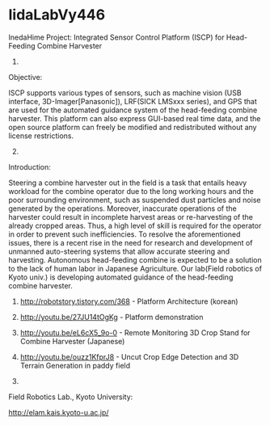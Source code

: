 IidaLabVy446
============

InedaHime Project: Integrated Sensor Control Platform (ISCP) for Head-Feeding Combine Harvester

1.
Objective:

 ISCP supports various types of sensors, such as machine vision (USB interface, 3D-Imager[Panasonic]), LRF(SICK LMSxxx series), and GPS that are used for the automated guidance system of the head-feeding combine harvester.
 This platform can also express GUI-based real time data, and the open source platform can freely be modified and redistributed without any license restrictions.

2.
Introduction:

 Steering a combine harvester out in the field is a task that entails heavy workload for the combine operator due to the long working hours and the poor surrounding environment, such as suspended dust particles and noise generated by the operations. Moreover, inaccurate operations of the harvester could result in incomplete harvest areas or re-harvesting of the already cropped areas. Thus, a high level of skill is required for the operator in order to prevent such inefficiencies. To resolve the aforementioned issues, there is a recent rise in the need for research and development of unmanned auto-steering systems that allow accurate steering and harvesting. Autonomous head-feeding combine is expected to be a solution to the lack of human labor in Japanese Agriculture. Our lab(Field robotics of Kyoto univ.) is developing automated guidance of the head-feeding combine harvester.

 1) http://robotstory.tistory.com/368  - Platform Architecture (korean)

 2) http://youtu.be/27JU14tOgKg - Platform demonstration

 3) http://youtu.be/eL6cX5_9o-0 - Remote Monitoring 3D Crop Stand for Combine Harvester (Japanese)

 4) http://youtu.be/ouzz1KfprJ8 - Uncut Crop Edge Detection and 3D Terrain Generation in paddy field



3.
Field Robotics Lab., Kyoto University: 

http://elam.kais.kyoto-u.ac.jp/
